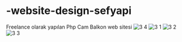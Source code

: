 # -website-design-sefyapi
Freelance olarak yapılan Php Cam Balkon web sitesi 
![3 4](https://github.com/Muratmms/-website-design-sefyapi/assets/88024817/8d48a1a9-feb5-4fce-aec6-fa4cbda59287)
![3 1](https://github.com/Muratmms/-website-design-sefyapi/assets/88024817/44cbd9b1-b80a-4d76-816f-13aa41348ec3)
![3 2](https://github.com/Muratmms/-website-design-sefyapi/assets/88024817/d5dd228e-8656-40ce-b4cd-cdda41d05369)
![3 3](https://github.com/Muratmms/-website-design-sefyapi/assets/88024817/4570806f-834e-4dd1-9ec3-1cf9b0250fa1)


